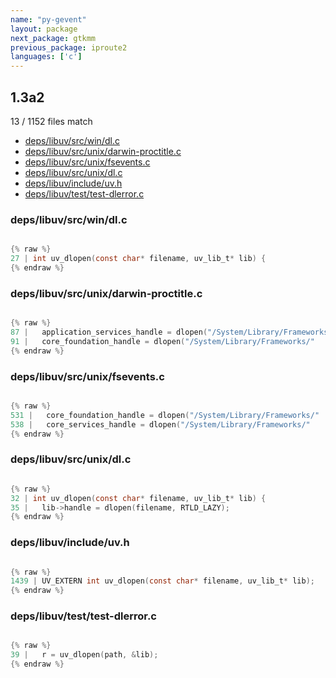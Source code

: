 ```yaml
---
name: "py-gevent"
layout: package
next_package: gtkmm
previous_package: iproute2
languages: ['c']
---
```

## 1.3a2
13 / 1152 files match

 - [deps/libuv/src/win/dl.c](#depslibuvsrcwindlc)
 - [deps/libuv/src/unix/darwin-proctitle.c](#depslibuvsrcunixdarwin-proctitlec)
 - [deps/libuv/src/unix/fsevents.c](#depslibuvsrcunixfseventsc)
 - [deps/libuv/src/unix/dl.c](#depslibuvsrcunixdlc)
 - [deps/libuv/include/uv.h](#depslibuvincludeuvh)
 - [deps/libuv/test/test-dlerror.c](#depslibuvtesttest-dlerrorc)

### deps/libuv/src/win/dl.c

```c

{% raw %}
27 | int uv_dlopen(const char* filename, uv_lib_t* lib) {
{% endraw %}

```
### deps/libuv/src/unix/darwin-proctitle.c

```c

{% raw %}
87 |   application_services_handle = dlopen("/System/Library/Frameworks/"
91 |   core_foundation_handle = dlopen("/System/Library/Frameworks/"
{% endraw %}

```
### deps/libuv/src/unix/fsevents.c

```c

{% raw %}
531 |   core_foundation_handle = dlopen("/System/Library/Frameworks/"
538 |   core_services_handle = dlopen("/System/Library/Frameworks/"
{% endraw %}

```
### deps/libuv/src/unix/dl.c

```c

{% raw %}
32 | int uv_dlopen(const char* filename, uv_lib_t* lib) {
35 |   lib->handle = dlopen(filename, RTLD_LAZY);
{% endraw %}

```
### deps/libuv/include/uv.h

```c

{% raw %}
1439 | UV_EXTERN int uv_dlopen(const char* filename, uv_lib_t* lib);
{% endraw %}

```
### deps/libuv/test/test-dlerror.c

```c

{% raw %}
39 |   r = uv_dlopen(path, &lib);
{% endraw %}

```